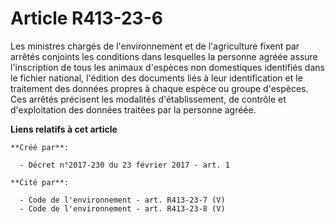 # Article R413-23-6

Les ministres chargés de l'environnement et de l'agriculture fixent par arrêtés conjoints les conditions dans lesquelles la
personne agréée assure l'inscription de tous les animaux d'espèces non domestiques identifiés dans le fichier national,
l'édition des documents liés à leur identification et le traitement des données propres à chaque espèce ou groupe d'espèces.
Ces arrêtés précisent les modalités d'établissement, de contrôle et d'exploitation des données traitées par la personne
agréée.

**Liens relatifs à cet article**

	**Créé par**:

	  - Décret n°2017-230 du 23 février 2017 - art. 1

	**Cité par**:

	  - Code de l'environnement - art. R413-23-7 (V)
	  - Code de l'environnement - art. R413-23-8 (V)
